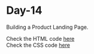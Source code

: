 # Day-14
Building a Product Landing Page.

Check the HTML code [here](./index.html)  
Check the CSS code [here](./styles.css)